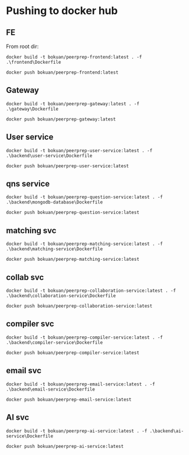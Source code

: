 # Pushing to docker hub

## FE

From root dir:

`docker build -t bokuan/peerprep-frontend:latest . -f .\frontend\Dockerfile`

`docker push bokuan/peerprep-frontend:latest`

## Gateway

`docker build -t bokuan/peerprep-gateway:latest . -f .\gateway\Dockerfile`

`docker push bokuan/peerprep-gateway:latest`

## User service

`docker build -t bokuan/peerprep-user-service:latest . -f .\backend\user-service\Dockerfile`

`docker push bokuan/peerprep-user-service:latest`

## qns service

`docker build -t bokuan/peerprep-question-service:latest . -f .\backend\mongodb-database\Dockerfile`

`docker push bokuan/peerprep-question-service:latest`

## matching svc

`docker build -t bokuan/peerprep-matching-service:latest . -f .\backend\matching-service\Dockerfile`

`docker push bokuan/peerprep-matching-service:latest`

## collab svc

`docker build -t bokuan/peerprep-collaboration-service:latest . -f .\backend\collaboration-service\Dockerfile`

`docker push bokuan/peerprep-collaboration-service:latest`

## compiler svc

`docker build -t bokuan/peerprep-compiler-service:latest . -f .\backend\compiler-service\Dockerfile`

`docker push bokuan/peerprep-compiler-service:latest`

## email svc

`docker build -t bokuan/peerprep-email-service:latest . -f .\backend\email-service\Dockerfile`

`docker push bokuan/peerprep-email-service:latest`

## AI svc

`docker build -t bokuan/peerprep-ai-service:latest . -f .\backend\ai-service\Dockerfile`

`docker push bokuan/peerprep-ai-service:latest`

